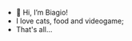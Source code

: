 - 👋 Hi, I’m Biagio!
- I love cats, food and videogame;
- That's all...

<!---
BiagioCaracciolo-FEM/BiagioCaracciolo-FEM is a ✨ special ✨ repository because its `README.md` (this file) appears on your GitHub profile.
You can click the Preview link to take a look at your changes.
--->
